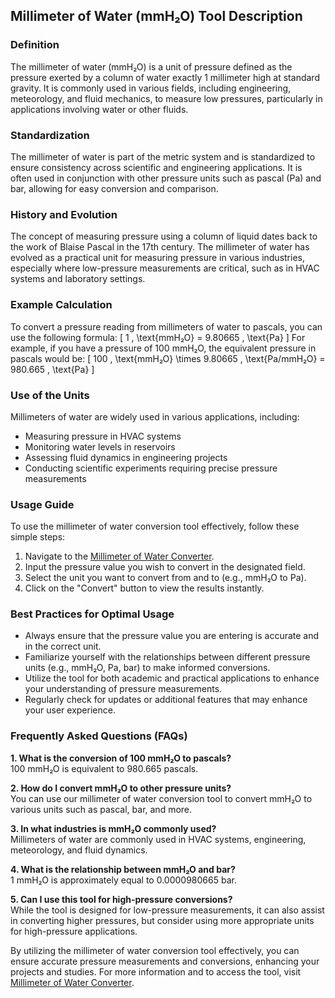 ## Millimeter of Water (mmH₂O) Tool Description

### Definition
The millimeter of water (mmH₂O) is a unit of pressure defined as the pressure exerted by a column of water exactly 1 millimeter high at standard gravity. It is commonly used in various fields, including engineering, meteorology, and fluid mechanics, to measure low pressures, particularly in applications involving water or other fluids.

### Standardization
The millimeter of water is part of the metric system and is standardized to ensure consistency across scientific and engineering applications. It is often used in conjunction with other pressure units such as pascal (Pa) and bar, allowing for easy conversion and comparison.

### History and Evolution
The concept of measuring pressure using a column of liquid dates back to the work of Blaise Pascal in the 17th century. The millimeter of water has evolved as a practical unit for measuring pressure in various industries, especially where low-pressure measurements are critical, such as in HVAC systems and laboratory settings.

### Example Calculation
To convert a pressure reading from millimeters of water to pascals, you can use the following formula:
\[ 
1 \, \text{mmH₂O} = 9.80665 \, \text{Pa} 
\]
For example, if you have a pressure of 100 mmH₂O, the equivalent pressure in pascals would be:
\[ 
100 \, \text{mmH₂O} \times 9.80665 \, \text{Pa/mmH₂O} = 980.665 \, \text{Pa} 
\]

### Use of the Units
Millimeters of water are widely used in various applications, including:
- Measuring pressure in HVAC systems
- Monitoring water levels in reservoirs
- Assessing fluid dynamics in engineering projects
- Conducting scientific experiments requiring precise pressure measurements

### Usage Guide
To use the millimeter of water conversion tool effectively, follow these simple steps:
1. Navigate to the [Millimeter of Water Converter](https://www.inayam.co/unit-converter/pressure).
2. Input the pressure value you wish to convert in the designated field.
3. Select the unit you want to convert from and to (e.g., mmH₂O to Pa).
4. Click on the "Convert" button to view the results instantly.

### Best Practices for Optimal Usage
- Always ensure that the pressure value you are entering is accurate and in the correct unit.
- Familiarize yourself with the relationships between different pressure units (e.g., mmH₂O, Pa, bar) to make informed conversions.
- Utilize the tool for both academic and practical applications to enhance your understanding of pressure measurements.
- Regularly check for updates or additional features that may enhance your user experience.

### Frequently Asked Questions (FAQs)

**1. What is the conversion of 100 mmH₂O to pascals?**  
100 mmH₂O is equivalent to 980.665 pascals.

**2. How do I convert mmH₂O to other pressure units?**  
You can use our millimeter of water conversion tool to convert mmH₂O to various units such as pascal, bar, and more.

**3. In what industries is mmH₂O commonly used?**  
Millimeters of water are commonly used in HVAC systems, engineering, meteorology, and fluid dynamics.

**4. What is the relationship between mmH₂O and bar?**  
1 mmH₂O is approximately equal to 0.0000980665 bar.

**5. Can I use this tool for high-pressure conversions?**  
While the tool is designed for low-pressure measurements, it can also assist in converting higher pressures, but consider using more appropriate units for high-pressure applications.

By utilizing the millimeter of water conversion tool effectively, you can ensure accurate pressure measurements and conversions, enhancing your projects and studies. For more information and to access the tool, visit [Millimeter of Water Converter](https://www.inayam.co/unit-converter/pressure).